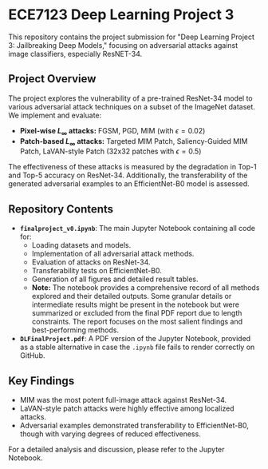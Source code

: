 
# ECE7123 Deep Learning Project 3
This repository contains the project submission for "Deep Learning Project 3: Jailbreaking Deep Models," focusing on adversarial attacks against image classifiers, especially ResNET-34.

## Project Overview

The project explores the vulnerability of a pre-trained ResNet-34 model to various adversarial attack techniques on a subset of the ImageNet dataset. We implement and evaluate:
*   **Pixel-wise $L_\infty$ attacks:** FGSM, PGD, MIM (with $\epsilon=0.02$)
*   **Patch-based $L_\infty$ attacks:** Targeted MIM Patch, Saliency-Guided MIM Patch, LaVAN-style Patch (32x32 patches with $\epsilon=0.5$)

The effectiveness of these attacks is measured by the degradation in Top-1 and Top-5 accuracy on ResNet-34. Additionally, the transferability of the generated adversarial examples to an EfficientNet-B0 model is assessed.

## Repository Contents

*   **`finalproject_v0.ipynb`**: The main Jupyter Notebook containing all code for:
    *   Loading datasets and models.
    *   Implementation of all adversarial attack methods.
    *   Evaluation of attacks on ResNet-34.
    *   Transferability tests on EfficientNet-B0.
    *   Generation of all figures and detailed result tables.
    *   **Note:** The notebook provides a comprehensive record of all methods explored and their detailed outputs. Some granular details or intermediate results might be present in the notebook but were summarized or excluded from the final PDF report due to length constraints. The report focuses on the most salient findings and best-performing methods.
*   **`DLFinalProject.pdf`**: A PDF version of the Jupyter Notebook, provided as a stable alternative in case the `.ipynb` file fails to render correctly on GitHub.

## Key Findings

*   MIM was the most potent full-image attack against ResNet-34.
*   LaVAN-style patch attacks were highly effective among localized attacks.
*   Adversarial examples demonstrated transferability to EfficientNet-B0, though with varying degrees of reduced effectiveness.

For a detailed analysis and discussion, please refer to the Jupyter Notebook.
